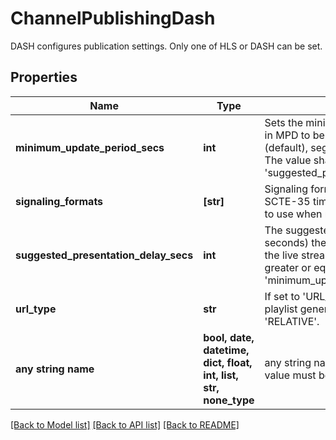 # ChannelPublishingDash

DASH configures publication settings. Only one of HLS or DASH can be set.

## Properties
Name | Type | Description | Notes
------------ | ------------- | ------------- | -------------
**minimum_update_period_secs** | **int** | Sets the minimumUpdatePeriod field in MPD to be this value. If set to 0 (default), segment duration is used. The value shall not exceed the &#39;suggested_presentation_delay_secs&#39;. | [optional] 
**signaling_formats** | **[str]** | Signaling formats specifies which SCTE-35 timeline marker formatting to use when rendering playlists. | [optional] 
**suggested_presentation_delay_secs** | **int** | The suggested amount of time (in seconds) the player should be behind the live stream. This value must be greater or equal to &#39;minimum_update_period_secs&#39;. | [optional] 
**url_type** | **str** | If set to &#39;URL_TYPE_UNDEFINED&#39; playlist generation will use &#39;RELATIVE&#39;. | [optional] 
**any string name** | **bool, date, datetime, dict, float, int, list, str, none_type** | any string name can be used but the value must be the correct type | [optional]

[[Back to Model list]](../README.md#documentation-for-models) [[Back to API list]](../README.md#documentation-for-api-endpoints) [[Back to README]](../README.md)


